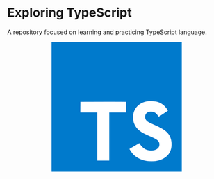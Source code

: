 # Exploring TypeScript

A repository focused on learning and practicing TypeScript language.

<p align='center'>
  <img src='typescript-logo.png' alt='screenshot' />
</p>